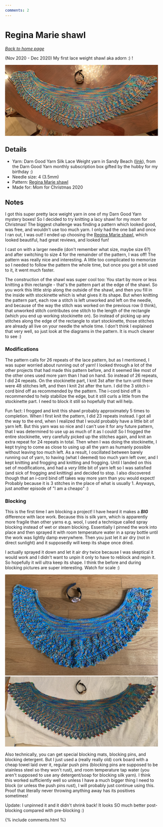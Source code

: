 ```yaml
---
comments: 2
---
```


# Regina Marie shawl

[*Back to home page*](..)

(Nov 2020 - Dec 2020) My first lace weight shawl aka adorn :) ! 

<img src="media/adorn.jpg" style="max-width: 100%" />

## Details
- Yarn: Darn Good Yarn Silk Lace Weight yarn in Sandy Beach ([link](https://www.darngoodyarn.com/products/lace-weight-silk-yarn?variant=869997445126)), from the Darn Good Yarn monthly subscription box gifted by the hubby for my birthday :) 
- Needle size: 4 (3.5mm) 
- Pattern: [Regina Marie shawl](https://www.ravelry.com/patterns/library/regina-marie)
- Made for: Mom for Christmas 2020

## Notes
I got this super pretty lace weight yarn in one of my Darn Good Yarn mystery boxes! So I decided to try knitting a lacy shawl for my mom for Christmas! The biggest challenge was finding a pattern which looked good, was free, and wouldn't use too much yarn. I only had the one ball and once I ran out, I was out! I ended up choosing the [Regina Marie shawl](https://www.ravelry.com/patterns/library/regina-marie), which looked beautiful, had great reviews, and looked fun! 

I cast on with a larger needle (don't remember what size, maybe size 6?) and after switching to size 4 for the remainder of the pattern, I was off! The pattern was really nice and interesting. A little too complicated to memorize so I needed to follow the pattern the whole time, but once you got a bit used to it, it went much faster. 

The construction of the shawl was super cool too: You start by more or less knitting a thin rectangle - that's the pattern part at the edge of the shawl. So you work this little strip along the outside of the shawl, and then you fill in the inside with stockinette which is what gives it its shape. But when knitting the pattern part, each row a stitch is left unworked and left on the needle, and because of the way the stitch was worked on the previous row (I think), that unworked stitch contributes one stitch to the length of the rectangle (which you end up working stockinette on). So instead of picking up any stitches along the edge of the rectangle to start stockinette, those stitches are already all live on your needle the whole time. I don't think I explained that very well, so just look at the diagrams in the pattern. It is much clearer to see :) 

### Modifications

The pattern calls for 26 repeats of the lace pattern, but as I mentioned, I was super worried about running out of yarn! I looked through a lot of the other projects that had made this pattern before, and it seemed like most of the other ones used more yarn than I had on hand. So instead of 26 repeats, I did 24 repeats. On the stockinette part, I knit 3st after the turn until there were 48 stitches left, and then I knit 2st after the turn. I did the 3 stitch i-cord bind off as recommended by the pattern. The i-cord bind off is recommended to help stabilize the edge, but it still curls a little from the stockinette part. I need to block it still so hopefully that will help. 

Fun fact: I frogged and knit this shawl probably approximately 5 times to completion. When I first knit the pattern, I did 23 repeats instead. I got all the way to the end, when I realized that I would probably have a little bit of yarn left. But this yarn was so nice and I can't use it for any future pattern, that I was determined to use up as much of it as I could! So I frogged the entire stockinette, very carefully picked up the stitches again, and knit an extra repeat for 24 repeats in total. Then when I was doing the stockinette, I kept trying to come as close to using up all the yarn as humanly possible without leaving too much left. As a result, I oscillated between barely running out of yarn, to having (what I deemed) too much yarn left over, and I kept knitting and frogging and knitting and frogging. Until I landed on this set of modifications, and had a *very* little bit of yarn left so I was satisfied (and sick of frogging and knitting) and decided to stop. I also discovered though that an i-cord bind off takes way more yarn than you would expect! Probably because it is 3 stitches in the place of what is usually 1. Anyways, just another episode of "I am a cheapo" :) 

### Blocking

This is the first time I am blocking a project! I have heard it makes a ***BIG*** difference with lace work. Because this is silk yarn, which is apparently more fragile than other yarns e.g. wool, I used a technique called spray blocking instead of wet or steam blocking. Essentially I pinned the work into place and then sprayed it with room temperature water in a spray bottle until the work was lightly damp everywhere. Then you just let it air dry (not in direct sunlight) and it supposedly will keep its shape once dried. 

I actually sprayed it down and let it air dry twice because I was skeptical it would work and I didn't want to unpin it only to have to reblock and repin it. So hopefully it will ultra keep its shape. I think the before and during blocking pictures are super interesting. Watch for scale :) 

<img src="media/regina_marie_preblock.jpg" style="max-width: 100%" />
<img src="media/regina_marie_pinned.jpg" style="max-width: 100%" />

Also technically, you can get special blocking mats, blocking pins, and blocking detergent. But I just used a (really really old) cork board with a cheap towel laid over it, regular push pins (blocking pins are supposed to be stainless steel so they won't rust), and room temperature tap water (you aren't supposed to use any detergent/soap for blocking silk yarn). I think this worked sufficiently well so unless I have a much bigger thing I need to block (or unless the push pins rust), I will probably just continue using this. Proof that literally never throwing anything away has its positives sometimes! 

Update: I unpinned it and it didn't shrink back! It looks SO much better post-blocking compared with pre-blocking :) 


{% include comments.html %}
